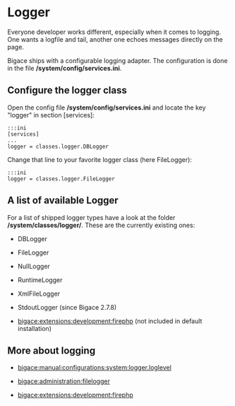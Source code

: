 # Logger

Everyone developer works different, especially when it comes to logging. One wants a logfile and tail, another one echoes messages directly on the page.

Bigace ships with a configurable logging adapter. The configuration is done in the file **/system/config/services.ini**.

## Configure the logger class

Open the config file **/system/config/services.ini** and locate the key "logger" in section [services]:

	:::ini
	[services]
	...
	logger = classes.logger.DBLogger


Change that line to your favorite logger class (here FileLogger):

	:::ini
	logger = classes.logger.FileLogger



## A list of available Logger

For a list of shipped logger types have a look at the folder **/system/classes/logger/**. These are the currently existing ones:


*  DBLogger

*  FileLogger

*  NullLogger

*  RuntimeLogger

*  XmlFileLogger

*  StdoutLogger (since Bigace 2.7.8)

*  [bigace:extensions:development:firephp](bigace/extensions/development/firephp) (not included in default installation)

## More about logging


*  [bigace:manual:configurations:system:logger.loglevel](bigace/manual/configurations/system/logger.loglevel)

*  [bigace:administration:filelogger](bigace/administration/filelogger)

*  [bigace:extensions:development:firephp](bigace/extensions/development/firephp)

